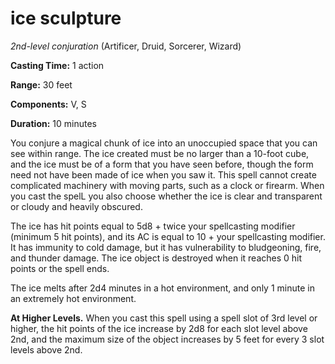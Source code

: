 # ice sculpture
*2nd-level conjuration* (Artificer, Druid, Sorcerer, Wizard)

**Casting Time:** 1 action

**Range:** 30 feet

**Components:** V, S

**Duration:** 10 minutes

You conjure a magical chunk of ice into an unoccupied space that you can see within range. The ice created must be no larger than a 10-foot cube, and the ice must be of a form that you have seen before, though the form need not have been made of ice when you saw it. This spell cannot create complicated machinery with moving parts, such as a clock or firearm. When you cast the spelL you also choose whether the ice is clear and transparent or cloudy and heavily obscured.

The ice has hit points equal to 5d8 + twice your spellcasting modifier (minimum 5 hit points), and its AC is equal to 10 + your spellcasting modifier. It has immunity to cold damage, but it has vulnerability to bludgeoning, fire, and thunder damage. The ice object is destroyed when it reaches 0 hit points or the spell ends.

The ice melts after 2d4 minutes in a hot environment, and only 1 minute in an extremely hot environment.

**At Higher Levels.** When you cast this spell using a spell slot of 3rd level or higher, the hit points of the ice increase by 2d8 for each slot level above 2nd, and the maximum size of the object increases by 5 feet for every 3 slot levels above 2nd.
